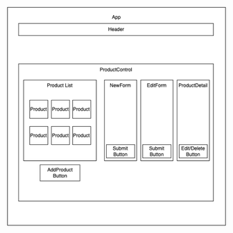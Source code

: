 
<img src="https://github.com/jfpalchak/merch-site/blob/main/src/img/merch-diagram-v1.drawio.png" alt="Application's component diagram." />